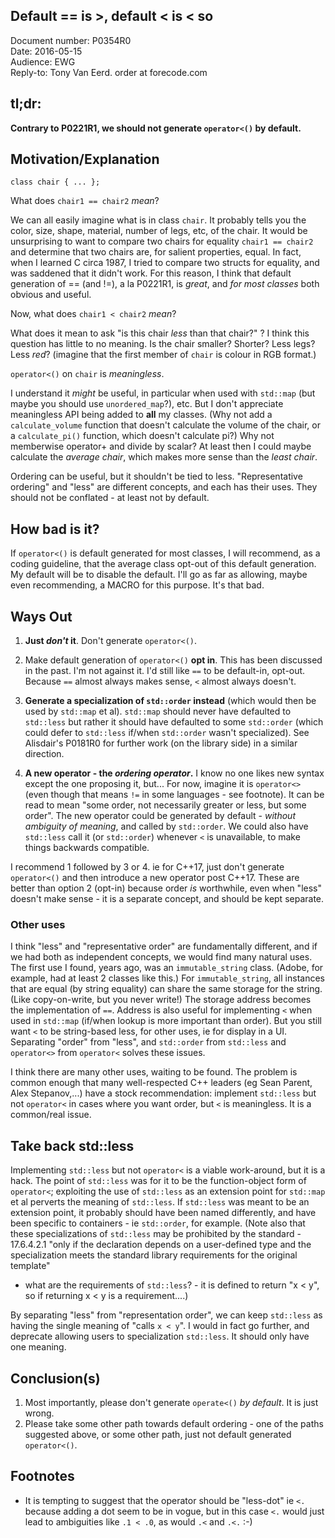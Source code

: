 ## Default == is >, default < is < so

Document number: P0354R0  
Date: 2016-05-15  
Audience: EWG  
Reply-to: Tony Van Eerd. order at forecode.com

## tl;dr:

**Contrary to P0221R1, we should not generate `operator<()` by default.**

## Motivation/Explanation

```
class chair { ... };
```

What does `chair1 == chair2` _mean_?

We can all easily imagine what is in class `chair`.  It probably tells you the color, size, shape, material, number of legs, etc, of the chair. 
It would be unsurprising to want to compare two chairs for equality `chair1 == chair2` and determine that two chairs are, for salient properties, equal. 
In fact, when I learned C circa 1987, I tried to compare two structs for equality, and was saddened that it didn't work.  For this reason, I think that
default generation of == (and !=), a la P0221R1, is *great*, and *for most classes* both obvious and useful.

Now, what does `chair1 < chair2` _mean_?

What does it mean to ask "is this chair _less_ than that chair?" ?  I think this question has little to no meaning.
Is the chair smaller? Shorter? Less legs? Less _red_? (imagine that the first member of `chair` is colour in RGB format.)

`operator<()` on `chair` is _meaningless_.

I understand it _might_ be useful, in particular when used with `std::map` (but maybe you should use `unordered_map`?), etc.  But I don't appreciate meaningless API being added to **all** my classes.
(Why not add a `calculate_volume` function that doesn't calculate the volume of the chair, or a `calculate_pi()` function, which doesn't calculate pi?)
Why not memberwise operator+ and divide by scalar? At least then I could maybe calculate the _average chair_, which makes more sense than the _least chair_.
 
Ordering can be useful, but it shouldn't be tied to less.  "Representative ordering" and "less" are different concepts, and each has their uses. They should not be conflated - at least not by default.

## How bad is it?
 
 If `operator<()` is default generated for most classes, I will recommend, as a coding guideline, that the average class opt-out of this default generation.  My default will be to disable the default.  I'll go as far as allowing, maybe even recommending, a MACRO for this purpose.  It's that bad.

## Ways Out

1. **Just _don't_ it**.  Don't generate `operator<()`.

2. Make default generation of `operator<()` **opt in**.  This has been discussed in the past.  I'm not against it.
I'd still like `==` to be default-in, opt-out.  Because `==` almost always makes sense, `<` almost always doesn't.

3. **Generate a specialization of `std::order` instead** (which would then be used by `std::map` et al).  `std::map` should never have defaulted to `std::less` but rather it should have defaulted to some `std::order` (which could defer to `std::less` if/when `std::order` wasn't specialized).  See Alisdair's P0181R0 for further work (on the library side) in a similar direction.

4. **A new operator - the _ordering operator_.**  I know no one likes new syntax except the one proposing it, but...
For now, imagine it is `operator<>` (even though that means `!=` in some languages - see footnote).  It can be read to mean "some order, not necessarily greater or less, but some order". The new operator could be generated by default - _without ambiguity of meaning_, and called by `std::order`.  We could also have `std::less` call it (or `std::order`) whenever `<` is unavailable, to make things backwards compatible. 

I recommend 1 followed by 3 or 4.  ie for C++17, just don't generate `operator<()` and then introduce a new operator post C++17.  These are better than option 2 (opt-in) because order _is_ worthwhile, even when "less" doesn't make sense - it is a separate concept, and should be kept separate.

### Other uses

I think "less" and "representative order" are fundamentally different, and if we had both as independent concepts, we would find many natural uses.
The first use I found, years ago, was  an `immutable_string` class. (Adobe, for example, had at least 2 classes like this.)
For `immutable_string`, all instances that are equal (by string equality) can share the same storage for the string. (Like copy-on-write, but you never write!)
The storage address becomes the implementation of `==`.
Address is also useful for implementing `<` when used in `std::map` (if/when lookup is more important than order).
But you still want `<` to be string-based less, for other uses, ie for display in a UI.
Separating "order" from "less", and `std::order` from `std::less` and `operator<>` from `operator<` solves these issues.

I think there are many other uses, waiting to be found. The problem is common enough 
that many well-respected C++ leaders (eg Sean Parent, Alex Stepanov,...) have a stock recommendation: implement `std::less` but not `operator<` in cases where you want order, but `<` is meaningless.  It is a common/real issue.


## Take back std::less

Implementing `std::less` but not `operator<` is a viable work-around, but it is a hack.
The point of `std::less` was for it to be the function-object form of `operator<`; exploiting the use of `std::less` as an extension point for `std::map` et al  perverts the meaning of `std::less`.  If `std::less` was meant to be an extension point, it probably should have been named differently, and have been specific to containers - ie `std::order`, for example.
(Note also that these specializations of `std::less` may be prohibited by the standard - 17.6.4.2.1 "only if the declaration depends on a user-defined type and the specialization meets the standard library requirements for the original template"
- what are the requirements of `std::less`? - it is defined to return "x < y", so if returning x < y is a requirement....)

By separating "less" from "representation order", we can keep `std::less` as having the single meaning of "calls `x < y`".  I would in fact go further, and deprecate allowing users to specialization `std::less`.  It should only have one meaning.

## Conclusion(s)

1. Most importantly, please don't generate `operate<()` _by default_.  It is just wrong.
2. Please take some other path towards default ordering - one of the paths suggested above, or some other path, just not default generated `operator<()`.


## Footnotes

* It is tempting to suggest that the operator should be "less-dot" ie `<.` because adding a dot seem to be in vogue, but in this case `<.` would just lead to ambiguities like `.1 < .0`, as would `.<` and `.<.` :-)

